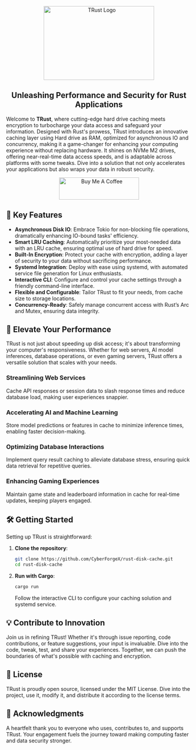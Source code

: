 <div align="center">
  <img src="https://github.com/CyberForgeX/TRust/assets/22517914/8792837f-0e8f-4e6e-9b82-f00444b69a02" alt="TRust Logo" height="200" width="300">
</div>
<h2 align="center">Unleashing Performance and Security for Rust Applications</h2>

Welcome to **TRust**, where cutting-edge hard drive caching meets encryption to turbocharge your data access and safeguard your information. Designed with Rust's prowess, TRust introduces an innovative caching layer using Hard drive as RAM, optimized for asynchronous IO and concurrency, making it a game-changer for enhancing your computing experience without replacing hardware. It shines on NVMe M2 drives, offering near-real-time data access speeds, and is adaptable across platforms with some tweaks. Dive into a solution that not only accelerates your applications but also wraps your data in robust security.

<div align="center">
<a href="https://www.buymeacoffee.com/CyberForgeX" target="_blank"><img src="https://cdn.buymeacoffee.com/buttons/v2/arial-yellow.png" alt="Buy Me A Coffee" style="height: 60px !important;width: 217px !important;" ></a>
</div>

## 🌠 Key Features

- **Asynchronous Disk IO**: Embrace Tokio for non-blocking file operations, dramatically enhancing IO-bound tasks' efficiency.
- **Smart LRU Caching**: Automatically prioritize your most-needed data with an LRU cache, ensuring optimal use of hard drive for speed.
- **Built-In Encryption**: Protect your cache with encryption, adding a layer of security to your data without sacrificing performance.
- **Systemd Integration**: Deploy with ease using systemd, with automated service file generation for Linux enthusiasts.
- **Interactive CLI**: Configure and control your cache settings through a friendly command-line interface.
- **Flexible and Configurable**: Tailor TRust to fit your needs, from cache size to storage locations.
- **Concurrency-Ready**: Safely manage concurrent access with Rust’s Arc and Mutex, ensuring data integrity.

## 🚀 Elevate Your Performance

TRust is not just about speeding up disk access; it's about transforming your computer's responsiveness. Whether for web servers, AI model inferences, database operations, or even gaming servers, TRust offers a versatile solution that scales with your needs.

### Streamlining Web Services

Cache API responses or session data to slash response times and reduce database load, making user experiences snappier.

### Accelerating AI and Machine Learning

Store model predictions or features in cache to minimize inference times, enabling faster decision-making.

### Optimizing Database Interactions

Implement query result caching to alleviate database stress, ensuring quick data retrieval for repetitive queries.

### Enhancing Gaming Experiences

Maintain game state and leaderboard information in cache for real-time updates, keeping players engaged.

## 🛠 Getting Started

Setting up TRust is straightforward:

1. **Clone the repository**:
   ```bash
   git clone https://github.com/CyberForgeX/rust-disk-cache.git
   cd rust-disk-cache
   ```

2. **Run with Cargo**:
   ```bash
   cargo run
   ```
   
   Follow the interactive CLI to configure your caching solution and systemd service.

## 💡 Contribute to Innovation

Join us in refining TRust! Whether it's through issue reporting, code contributions, or feature suggestions, your input is invaluable. Dive into the code, tweak, test, and share your experiences. Together, we can push the boundaries of what's possible with caching and encryption.

## 📜 License

TRust is proudly open source, licensed under the MIT License. Dive into the project, use it, modify it, and distribute it according to the license terms.

## 🌟 Acknowledgments

A heartfelt thank you to everyone who uses, contributes to, and supports TRust. Your engagement fuels the journey toward making computing faster and data security stronger.

